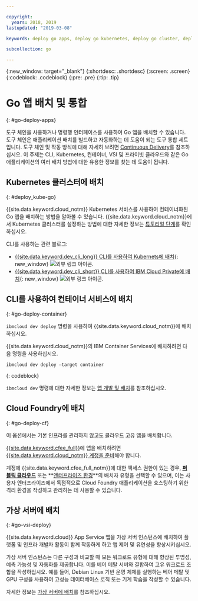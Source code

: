 ```yaml
---

copyright:
  years: 2018, 2019
lastupdated: "2019-03-08"

keywords: deploy go apps, deploy go kubernetes, deploy go cluster, deploy go cli, deploy go cloud foundry, go deploy virtual

subcollection: go

---
```


{:new_window: target="_blank"}
{:shortdesc: .shortdesc}
{:screen: .screen}
{:codeblock: .codeblock}
{:pre: .pre}
{:tip: .tip}

# Go 앱 배치 및 통합
{: #go-deploy-apps}

도구 체인을 사용하거나 명령행 인터페이스를 사용하여 Go 앱을 배치할 수 있습니다. 도구 체인은 애플리케이션 배치를 빌드하고 자동화하는 데 도움이 되는 도구 통합 세트입니다. 도구 체인 및 작동 방식에 대해 자세히 보려면 [Continuous Delivery](/docs/services/ContinuousDelivery?topic=ContinuousDelivery-cd_getting_started#cd_getting_started)를 참조하십시오. 이 주제는 CLI, Kubernetes, 컨테이너, VSI 및 프라이빗 클라우드와 같은 Go 애플리케이션의 여러 배치 방법에 대한 유용한 정보를 찾는 데 도움이 됩니다.

## Kubernetes 클러스터에 배치
{: #deploy_kube-go}

{{site.data.keyword.cloud_notm}} Kubernetes 서비스를 사용하여 컨테이너화된 Go 앱을 배치하는 방법을 알아볼 수 있습니다. {{site.data.keyword.cloud_notm}}에서 Kubernetes 클러스터를 설정하는 방법에 대한 자세한 정보는 [튜토리얼 단계](/docs/containers?topic=containers-cs_cluster_tutorial#cs_cluster_tutorial)를 확인하십시오.

CLI를 사용하는 관련 블로그:
* [{{site.data.keyword.dev_cli_long}} CLI를 사용하여 Kubernets에 배치](https://www.ibm.com/blogs/bluemix/2017/09/deploying-kubernetes-ibm-cloud-ibm-cloud-developer-tools-cli/){: new_window} ![외부 링크 아이콘](../icons/launch-glyph.svg "외부 링크 아이콘").
* [{{site.data.keyword.dev_cli_short}} CLI를 사용하여 IBM Cloud Private에 배치](https://www.ibm.com/blogs/bluemix/2017/09/deploying-ibm-cloud-private-ibm-cloud-developer-tools-cli/){: new_window} ![외부 링크 아이콘](../icons/launch-glyph.svg "외부 링크 아이콘").

## CLI를 사용하여 컨테이너 서비스에 배치
{: #go-deploy-container}

`ibmcloud dev deploy` 명령을 사용하여 {{site.data.keyword.cloud_notm}}에 배치하십시오. 

{{site.data.keyword.cloud_notm}}의 IBM Container Services에 배치하려면 다음 명령을 사용하십시오.
```
ibmcloud dev deploy –target container 
```
{: codeblock}

`ibmcloud dev` 명령에 대한 자세한 정보는 [앱 개발 및 배치](/docs/cli?topic=cloud-cli-ibmcloud-cli#ibmcloud-cli)를 참조하십시오.

## Cloud Foundry에 배치
{: #go-deploy-cf}

이 옵션에서는 기본 인프라를 관리하지 않고도 클라우드 고유 앱을 배치합니다.

[{{site.data.keyword.cfee_full}}](/docs/cloud-foundry?topic=cloud-foundry-about#about)에 앱을 배치하려면 [{{site.data.keyword.cloud_notm}} 계정을 준비](/docs/cloud-foundry?topic=cloud-foundry-prepare#prepare)해야 합니다.

계정에 {{site.data.keyword.cfee_full_notm}}에 대한 액세스 권한이 있는 경우, **[퍼블릭 클라우드](/docs/cloud-foundry-public?topic=cloud-foundry-public-about-cf#about-cf)** 또는 **[엔터프라이즈 환경](/docs/cloud-foundry-public?topic=cloud-foundry-public-cfee#cfee)**의 배치자 유형을 선택할 수 있으며, 이는 사용자 엔터프라이즈에서 독점적으로 Cloud Foundry 애플리케이션을 호스팅하기 위한 격리 환경을 작성하고 관리하는 데 사용할 수 있습니다.

## 가상 서버에 배치
{: #go-vsi-deploy}

{{site.data.keyword.cloud}} App Service 앱을 가상 서버 인스턴스에 배치하여 플랫폼 및 인프라 개발자 활동이 함께 작동하게 하고 앱 제어 및 유연성을 향상시키십시오.

가상 서버 인스턴스는 다른 구성과 비교할 때 모든 워크로드 유형에 대해 향상된 투명성, 예측 가능성 및 자동화를 제공합니다. 이를 베어 메탈 서버와 결합하여 고유 워크로드 조합을 작성하십시오. 예를 들어, Debian Linux 기반 운영 체제를 실행하는 베어 메탈 및 GPU 구성을 사용하여 고성능 데이터베이스 로직 또는 기계 학습을 작성할 수 있습니다.

자세한 정보는 [가상 서버에 배치](/docs/apps?topic=creating-apps-vsi-deploy#vsi-deploy)를 참조하십시오.

